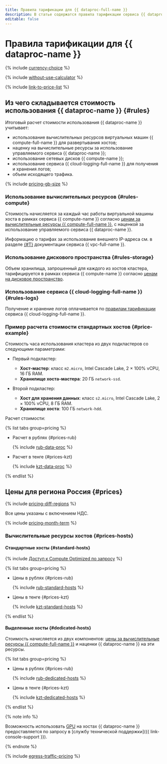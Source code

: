 ```yaml
---
title: Правила тарификации для {{ dataproc-full-name }}
description: В статье содержатся правила тарификации сервиса {{ dataproc-name }}.
editable: false
---
```


# Правила тарификации для {{ dataproc-name }}


{% include [currency-choice](../_includes/pricing/currency-choice.md) %}


{% include [without-use-calculator](../_includes/pricing/without-use-calculator.md) %}

{% include [link-to-price-list](../_includes/pricing/link-to-price-list.md) %}

## Из чего складывается стоимость использования {{ dataproc-name }} {#rules}

Итоговый расчет стоимости использования {{ dataproc-name }} учитывает:

* использование вычислительных ресурсов виртуальных машин {{ compute-full-name }} для развертывания хостов;
* наценку на вычислительные ресурсы за использование управляемого сервиса {{ dataproc-name }};
* использование сетевых дисков {{ compute-name }};
* использование сервиса {{ cloud-logging-full-name }} для получения и хранения логов;
* объем исходящего трафика.

{% include [pricing-gb-size](../_includes/pricing-gb-size.md) %}

### Использование вычислительных ресурсов {#rules-compute}

Стоимость начисляется за каждый час работы виртуальной машины хоста в рамках сервиса {{ compute-name }} согласно [ценам за вычислительные ресурсы {{ compute-full-name }}](../compute/pricing.md#prices), с наценкой за использование управляемого сервиса {{ dataproc-name }}.

Информацию о тарифах за использование внешнего IP-адреса см. в разделе [{#T}](../vpc/pricing.md) документации сервиса {{ vpc-full-name }}.

### Использование дискового пространства {#rules-storage}

Объем хранилища, запрошенный для каждого из хостов кластера, тарифицируется в рамках сервиса {{ compute-name }} согласно [ценам на дисковое пространство](../compute/pricing.md#prices-storage).

### Использование сервиса {{ cloud-logging-full-name }} {#rules-logs}

Получение и хранение логов оплачивается по [правилам тарификации](../logging/pricing.md) сервиса {{ cloud-logging-full-name }}.

### Пример расчета стоимости стандартных хостов {#price-example}

Стоимость часа использования кластера из двух подкластеров со следующими параметрами:

* Первый подкластер:
  * **Хост-мастер**: класс `m2.micro`, Intel Cascade Lake, 2 × 100% vCPU, 16 ГБ RAM.
  * **Хранилище хоста-мастера**: 20 ГБ `network-ssd`.

* Второй подкластер:
  * **Хост для хранения данных**: класс `s2.micro`, Intel Cascade Lake, 2 × 100% vCPU, 8 ГБ RAM.
  * **Хранилище хоста**: 100 ГБ `network-hdd`.

Расчет стоимости:


{% list tabs group=pricing %}

- Расчет в рублях {#prices-rub}

  {% include [rub-data-proc](../_pricing_examples/data-processing/rub.md) %}

- Расчет в тенге {#prices-kzt}

  {% include [kzt-data-proc](../_pricing_examples/data-processing/kzt.md) %}

{% endlist %}



## Цены для региона Россия {#prices} 

{% include [pricing-diff-regions](../_includes/pricing-diff-regions.md) %}


Все цены указаны с включением НДС.



{% include [pricing-month-term](../_includes/mdb/pricing-month-term.md) %}

### Вычислительные ресурсы хостов {#prices-hosts}

#### Стандартные хосты {#standard-hosts}


{% include [Доступ к Compute Optimized по запросу](../_includes/mdb/note-compute-optimized-request.md) %}

{% list tabs group=pricing %}

- Цены в рублях {#prices-rub}

  {% include [rub-standard-hosts](../_pricing/data-processing/rub-standard-hosts.md) %}

- Цены в тенге {#prices-kzt}

  {% include [kzt-standard-hosts](../_pricing/data-processing/kzt-standard-hosts.md) %}

{% endlist %}



#### Выделенные хосты {#dedicated-hosts}

Стоимость начисляется из двух компонентов: [цены за вычислительные ресурсы {{ compute-full-name }}](../compute/pricing.md#prices-dedicated-host) и наценки {{ dataproc-name }} на эти ресурсы.


{% list tabs group=pricing %}

- Цены в рублях {#prices-rub}

  {% include [rub-dedicated-hosts](../_pricing/data-processing/rub-dedicated-hosts.md) %}

- Цены в тенге {#prices-kzt}

  {% include [kzt-dedicated-hosts](../_pricing/data-processing/kzt-dedicated-hosts.md) %}

{% endlist %}



{% note info %}

Возможность использовать [GPU](../glossary/gpu.md) на хостах {{ dataproc-name }} предоставляется по запросу в [службу технической поддержки]({{ link-console-support }}).

{% endnote %}

{% include [egress-traffic-pricing](../_includes/egress-traffic-pricing.md) %}
